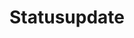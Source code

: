 ---
title: Statusupdate
description: Dank starken Partnern haben wir 1200 Kids Zugang zu digitaler Bildung geben können.
---